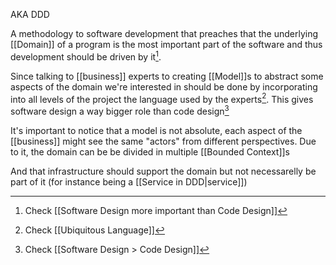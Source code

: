 AKA DDD

A methodology to software development that preaches that the underlying [[Domain]] of a program is the most important part of the software and thus development should be driven by it[^3].

Since talking to [[business]] experts to creating [[Model]]s to abstract some aspects of the domain we're interested in should be done by incorporating into all levels of the project the language used by the experts[^1]. This gives software design a way bigger role than code design[^2]

It's important to notice that a model is not absolute, each aspect of the [[business]] might see the same "actors" from different perspectives. Due to it, the domain can be be divided in multiple [[Bounded Context]]s

And that infrastructure should support the domain but not necessarelly be part of it (for instance being a [[Service in DDD|service]])

[^1]: Check [[Ubiquitous Language]]
[^2]: Check [[Software Design > Code Design]]
[^3]: Check [[Software Design more important than Code Design]]
